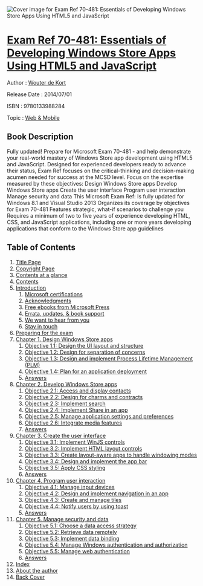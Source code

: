 ![Cover image for Exam Ref 70-481: Essentials of Developing Windows Store Apps Using HTML5 and JavaScript](https://imgdetail.ebookreading.net/cover/cover/web_mobile/EB9780133988284.jpg)

[Exam Ref 70-481: Essentials of Developing Windows Store Apps Using HTML5 and JavaScript](https://ebookreading.net/view/book/Exam+Ref+70-481%3A+Essentials+of+Developing+Windows+Store+Apps+Using+HTML5+and+JavaScript-EB9780133988284_1.html "Exam Ref 70-481: Essentials of Developing Windows Store Apps Using HTML5 and JavaScript")
====================================================================================================================

Author : [Wouter de Kort](https://ebookreading.net/search/author/Wouter+de+Kort)

Release Date : 2014/07/01

ISBN : 9780133988284

Topic : [Web & Mobile](https://ebookreading.net/search/category/web-mobile)

Book Description
-----------------

Fully updated! Prepare for Microsoft Exam 70-481 - and help demonstrate your real-world mastery of Windows Store app development using HTML5 and JavaScript. Designed for experienced developers ready to advance their status, Exam Ref focuses on the critical-thinking and decision-making acumen needed for success at the MCSD level.
Focus on the expertise measured by these objectives:
Design Windows Store apps
Develop Windows Store apps
Create the user interface
Program user interaction
Manage security and data
This Microsoft Exam Ref:
Is fully updated for Windows 8.1 and Visual Studio 2013
Organizes its coverage by objectives for Exam 70-481
Features strategic, what-if scenarios to challenge you
Requires a minimum of two to five years of experience developing HTML, CSS, and JavaScript applications, including one or more years developing applications that conform to the Windows Store app guidelines
              
Table of Contents
-----------------

1. [Title Page](https://ebookreading.net/view/book/Exam+Ref+70-481%3A+Essentials+of+Developing+Windows+Store+Apps+Using+HTML5+and+JavaScript-EB9780133988284_3.html#title)
1. [Copyright Page](https://ebookreading.net/view/book/Exam+Ref+70-481%3A+Essentials+of+Developing+Windows+Store+Apps+Using+HTML5+and+JavaScript-EB9780133988284_4.html)
1. [Contents at a glance](https://ebookreading.net/view/book/Exam+Ref+70-481%3A+Essentials+of+Developing+Windows+Store+Apps+Using+HTML5+and+JavaScript-EB9780133988284_5.html)
1. [Contents](https://ebookreading.net/view/book/Exam+Ref+70-481%3A+Essentials+of+Developing+Windows+Store+Apps+Using+HTML5+and+JavaScript-EB9780133988284_6.html)
1. [Introduction](https://ebookreading.net/view/book/Exam+Ref+70-481%3A+Essentials+of+Developing+Windows+Store+Apps+Using+HTML5+and+JavaScript-EB9780133988284_7.html)
    1. [Microsoft certifications](https://ebookreading.net/view/book/Exam+Ref+70-481%3A+Essentials+of+Developing+Windows+Store+Apps+Using+HTML5+and+JavaScript-EB9780133988284_7.html#pref01lev1sec1)
    1. [Acknowledgments](https://ebookreading.net/view/book/Exam+Ref+70-481%3A+Essentials+of+Developing+Windows+Store+Apps+Using+HTML5+and+JavaScript-EB9780133988284_7.html#pref01lev1sec2)
    1. [Free ebooks from Microsoft Press](https://ebookreading.net/view/book/Exam+Ref+70-481%3A+Essentials+of+Developing+Windows+Store+Apps+Using+HTML5+and+JavaScript-EB9780133988284_7.html#pref01lev1sec3)
    1. [Errata, updates, &amp; book support](https://ebookreading.net/view/book/Exam+Ref+70-481%3A+Essentials+of+Developing+Windows+Store+Apps+Using+HTML5+and+JavaScript-EB9780133988284_7.html#pref01lev1sec4)
    1. [We want to hear from you](https://ebookreading.net/view/book/Exam+Ref+70-481%3A+Essentials+of+Developing+Windows+Store+Apps+Using+HTML5+and+JavaScript-EB9780133988284_7.html#pref01lev1sec5)
    1. [Stay in touch](https://ebookreading.net/view/book/Exam+Ref+70-481%3A+Essentials+of+Developing+Windows+Store+Apps+Using+HTML5+and+JavaScript-EB9780133988284_7.html#pref01lev1sec6)
1. [Preparing for the exam](https://ebookreading.net/view/book/Exam+Ref+70-481%3A+Essentials+of+Developing+Windows+Store+Apps+Using+HTML5+and+JavaScript-EB9780133988284_8.html)
1. [Chapter 1. Design Windows Store apps](https://ebookreading.net/view/book/Exam+Ref+70-481%3A+Essentials+of+Developing+Windows+Store+Apps+Using+HTML5+and+JavaScript-EB9780133988284_9.html)
    1. [Objective 1.1: Design the UI layout and structure](https://ebookreading.net/view/book/Exam+Ref+70-481%3A+Essentials+of+Developing+Windows+Store+Apps+Using+HTML5+and+JavaScript-EB9780133988284_9.html#ch01lev1sec1)
    1. [Objective 1.2: Design for separation of concerns](https://ebookreading.net/view/book/Exam+Ref+70-481%3A+Essentials+of+Developing+Windows+Store+Apps+Using+HTML5+and+JavaScript-EB9780133988284_9.html#ch01lev1sec2)
    1. [Objective 1.3: Design and implement Process Lifetime Management (PLM)](https://ebookreading.net/view/book/Exam+Ref+70-481%3A+Essentials+of+Developing+Windows+Store+Apps+Using+HTML5+and+JavaScript-EB9780133988284_9.html#ch01lev1sec3)
    1. [Objective 1.4: Plan for an application deployment](https://ebookreading.net/view/book/Exam+Ref+70-481%3A+Essentials+of+Developing+Windows+Store+Apps+Using+HTML5+and+JavaScript-EB9780133988284_9.html#ch01lev1sec4)
    1. [Answers](https://ebookreading.net/view/book/Exam+Ref+70-481%3A+Essentials+of+Developing+Windows+Store+Apps+Using+HTML5+and+JavaScript-EB9780133988284_9.html#ch01lev1sec5)
1. [Chapter 2. Develop Windows Store apps](https://ebookreading.net/view/book/Exam+Ref+70-481%3A+Essentials+of+Developing+Windows+Store+Apps+Using+HTML5+and+JavaScript-EB9780133988284_10.html)
    1. [Objective 2.1: Access and display contacts](https://ebookreading.net/view/book/Exam+Ref+70-481%3A+Essentials+of+Developing+Windows+Store+Apps+Using+HTML5+and+JavaScript-EB9780133988284_10.html#ch02lev1sec1)
    1. [Objective 2.2: Design for charms and contracts](https://ebookreading.net/view/book/Exam+Ref+70-481%3A+Essentials+of+Developing+Windows+Store+Apps+Using+HTML5+and+JavaScript-EB9780133988284_10.html#ch02lev1sec2)
    1. [Objective 2.3: Implement search](https://ebookreading.net/view/book/Exam+Ref+70-481%3A+Essentials+of+Developing+Windows+Store+Apps+Using+HTML5+and+JavaScript-EB9780133988284_10.html#ch02lev1sec3)
    1. [Objective 2.4: Implement Share in an app](https://ebookreading.net/view/book/Exam+Ref+70-481%3A+Essentials+of+Developing+Windows+Store+Apps+Using+HTML5+and+JavaScript-EB9780133988284_10.html#ch02lev1sec4)
    1. [Objective 2.5: Manage application settings and preferences](https://ebookreading.net/view/book/Exam+Ref+70-481%3A+Essentials+of+Developing+Windows+Store+Apps+Using+HTML5+and+JavaScript-EB9780133988284_10.html#ch02lev1sec5)
    1. [Objective 2.6: Integrate media features](https://ebookreading.net/view/book/Exam+Ref+70-481%3A+Essentials+of+Developing+Windows+Store+Apps+Using+HTML5+and+JavaScript-EB9780133988284_10.html#ch02lev1sec6)
    1. [Answers](https://ebookreading.net/view/book/Exam+Ref+70-481%3A+Essentials+of+Developing+Windows+Store+Apps+Using+HTML5+and+JavaScript-EB9780133988284_10.html#ch02lev1sec7)
1. [Chapter 3. Create the user interface](https://ebookreading.net/view/book/Exam+Ref+70-481%3A+Essentials+of+Developing+Windows+Store+Apps+Using+HTML5+and+JavaScript-EB9780133988284_11.html)
    1. [Objective 3.1: Implement WinJS controls](https://ebookreading.net/view/book/Exam+Ref+70-481%3A+Essentials+of+Developing+Windows+Store+Apps+Using+HTML5+and+JavaScript-EB9780133988284_11.html#ch03lev1sec1)
    1. [Objective 3.2: Implement HTML layout controls](https://ebookreading.net/view/book/Exam+Ref+70-481%3A+Essentials+of+Developing+Windows+Store+Apps+Using+HTML5+and+JavaScript-EB9780133988284_11.html#ch03lev1sec2)
    1. [Objective 3.3: Create layout-aware apps to handle windowing modes](https://ebookreading.net/view/book/Exam+Ref+70-481%3A+Essentials+of+Developing+Windows+Store+Apps+Using+HTML5+and+JavaScript-EB9780133988284_11.html#ch03lev1sec3)
    1. [Objective 3.4: Design and implement the app bar](https://ebookreading.net/view/book/Exam+Ref+70-481%3A+Essentials+of+Developing+Windows+Store+Apps+Using+HTML5+and+JavaScript-EB9780133988284_11.html#ch03lev1sec4)
    1. [Objective 3.5: Apply CSS styling](https://ebookreading.net/view/book/Exam+Ref+70-481%3A+Essentials+of+Developing+Windows+Store+Apps+Using+HTML5+and+JavaScript-EB9780133988284_11.html#ch03lev1sec5)
    1. [Answers](https://ebookreading.net/view/book/Exam+Ref+70-481%3A+Essentials+of+Developing+Windows+Store+Apps+Using+HTML5+and+JavaScript-EB9780133988284_11.html#ch03lev1sec6)
1. [Chapter 4. Program user interaction](https://ebookreading.net/view/book/Exam+Ref+70-481%3A+Essentials+of+Developing+Windows+Store+Apps+Using+HTML5+and+JavaScript-EB9780133988284_12.html)
    1. [Objective 4.1: Manage input devices](https://ebookreading.net/view/book/Exam+Ref+70-481%3A+Essentials+of+Developing+Windows+Store+Apps+Using+HTML5+and+JavaScript-EB9780133988284_12.html#ch04lev1sec1)
    1. [Objective 4.2: Design and implement navigation in an app](https://ebookreading.net/view/book/Exam+Ref+70-481%3A+Essentials+of+Developing+Windows+Store+Apps+Using+HTML5+and+JavaScript-EB9780133988284_12.html#ch04lev1sec2)
    1. [Objective 4.3: Create and manage tiles](https://ebookreading.net/view/book/Exam+Ref+70-481%3A+Essentials+of+Developing+Windows+Store+Apps+Using+HTML5+and+JavaScript-EB9780133988284_12.html#ch04lev1sec3)
    1. [Objective 4.4: Notify users by using toast](https://ebookreading.net/view/book/Exam+Ref+70-481%3A+Essentials+of+Developing+Windows+Store+Apps+Using+HTML5+and+JavaScript-EB9780133988284_12.html#ch04lev1sec4)
    1. [Answers](https://ebookreading.net/view/book/Exam+Ref+70-481%3A+Essentials+of+Developing+Windows+Store+Apps+Using+HTML5+and+JavaScript-EB9780133988284_12.html#ch04lev1sec5)
1. [Chapter 5. Manage security and data](https://ebookreading.net/view/book/Exam+Ref+70-481%3A+Essentials+of+Developing+Windows+Store+Apps+Using+HTML5+and+JavaScript-EB9780133988284_0.html)
    1. [Objective 5.1: Choose a data access strategy](https://ebookreading.net/view/book/Exam+Ref+70-481%3A+Essentials+of+Developing+Windows+Store+Apps+Using+HTML5+and+JavaScript-EB9780133988284_0.html#ch05lev1sec1)
    1. [Objective 5.2: Retrieve data remotely](https://ebookreading.net/view/book/Exam+Ref+70-481%3A+Essentials+of+Developing+Windows+Store+Apps+Using+HTML5+and+JavaScript-EB9780133988284_0.html#ch05lev1sec2)
    1. [Objective 5.3: Implement data binding](https://ebookreading.net/view/book/Exam+Ref+70-481%3A+Essentials+of+Developing+Windows+Store+Apps+Using+HTML5+and+JavaScript-EB9780133988284_0.html#ch05lev1sec3)
    1. [Objective 5.4: Manage Windows authentication and authorization](https://ebookreading.net/view/book/Exam+Ref+70-481%3A+Essentials+of+Developing+Windows+Store+Apps+Using+HTML5+and+JavaScript-EB9780133988284_0.html#ch05lev1sec4)
    1. [Objective 5.5: Manage web authentication](https://ebookreading.net/view/book/Exam+Ref+70-481%3A+Essentials+of+Developing+Windows+Store+Apps+Using+HTML5+and+JavaScript-EB9780133988284_0.html#ch05lev1sec5)
    1. [Answers](https://ebookreading.net/view/book/Exam+Ref+70-481%3A+Essentials+of+Developing+Windows+Store+Apps+Using+HTML5+and+JavaScript-EB9780133988284_0.html#ch05lev1sec6)
1. [Index](https://ebookreading.net/view/book/Exam+Ref+70-481%3A+Essentials+of+Developing+Windows+Store+Apps+Using+HTML5+and+JavaScript-EB9780133988284_13.html)
1. [About the author](https://ebookreading.net/view/book/Exam+Ref+70-481%3A+Essentials+of+Developing+Windows+Store+Apps+Using+HTML5+and+JavaScript-EB9780133988284_14.html)
1. [Back Cover](https://ebookreading.net/view/book/Exam+Ref+70-481%3A+Essentials+of+Developing+Windows+Store+Apps+Using+HTML5+and+JavaScript-EB9780133988284_17.html)
